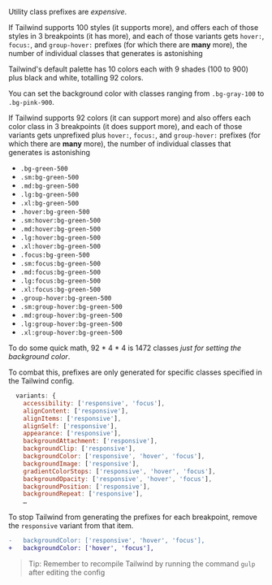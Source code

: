 Utility class prefixes are *expensive*.

If Tailwind supports 100 styles (it supports more), and offers each of those styles in 3 breakpoints (it has more), and each of those variants gets `hover:`, `focus:`, and `group-hover:` prefixes (for which there are **many** more), the number of individual classes that generates is astonishing

Tailwind's default palette has 10 colors each with 9 shades (100 to 900) plus black and white, totalling 92 colors.

You can set the background color with classes ranging from `.bg-gray-100` to `.bg-pink-900`.

If Tailwind supports 92 colors (it can support more) and also offers each color class in 3 breakpoints (it does support more), and each of those variants gets unprefixed plus `hover:`, `focus:`, and `group-hover:` prefixes (for which there are **many** more), the number of individual classes that generates is astonishing

* `.bg-green-500`
* `.sm:bg-green-500`
* `.md:bg-green-500`
* `.lg:bg-green-500`
* `.xl:bg-green-500`
* `.hover:bg-green-500`
* `.sm:hover:bg-green-500`
* `.md:hover:bg-green-500`
* `.lg:hover:bg-green-500`
* `.xl:hover:bg-green-500`
* `.focus:bg-green-500`
* `.sm:focus:bg-green-500`
* `.md:focus:bg-green-500`
* `.lg:focus:bg-green-500`
* `.xl:focus:bg-green-500`
* `.group-hover:bg-green-500`
* `.sm:group-hover:bg-green-500`
* `.md:group-hover:bg-green-500`
* `.lg:group-hover:bg-green-500`
* `.xl:group-hover:bg-green-500`

To do some quick math, 92 * 4 * 4 is 1472 classes *just for setting the background color*. 

To combat this, prefixes are only generated for specific classes specified in the Tailwind config.

```js
  variants: {
    accessibility: ['responsive', 'focus'],
    alignContent: ['responsive'],
    alignItems: ['responsive'],
    alignSelf: ['responsive'],
    appearance: ['responsive'],
    backgroundAttachment: ['responsive'],
    backgroundClip: ['responsive'],
    backgroundColor: ['responsive', 'hover', 'focus'],
    backgroundImage: ['responsive'],
    gradientColorStops: ['responsive', 'hover', 'focus'],
    backgroundOpacity: ['responsive', 'hover', 'focus'],
    backgroundPosition: ['responsive'],
    backgroundRepeat: ['responsive'],
    …
```

To stop Tailwind from generating the prefixes for each breakpoint, remove the `responsive` variant from that item.

```diff
-   backgroundColor: ['responsive', 'hover', 'focus'],
+   backgroundColor: ['hover', 'focus'],
```

> Tip: Remember to recompile Tailwind by running the command `gulp` after editing the config
